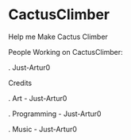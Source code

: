 # CactusClimber
Help me Make Cactus Climber

People Working on CactusClimber:

. Just-Artur0

Credits

. Art - Just-Artur0

. Programming - Just-Artur0

. Music - Just-Artur0
